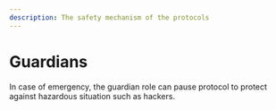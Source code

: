 ```yaml
---
description: The safety mechanism of the protocols
---
```


# Guardians

In case of emergency, the guardian role can pause protocol to protect against hazardous situation such as hackers. 

